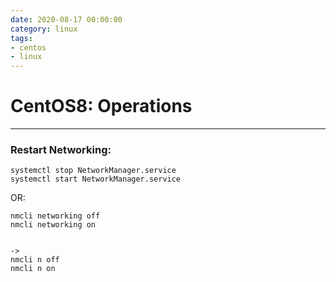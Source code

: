 ```yaml
--- 
date: 2020-08-17 00:00:00
category: linux
tags: 
- centos
- linux
---
```

# CentOS8: Operations

***
### Restart Networking:

    systemctl stop NetworkManager.service
    systemctl start NetworkManager.service

OR:

    nmcli networking off
    nmcli networking on


    ->
    nmcli n off
    nmcli n on